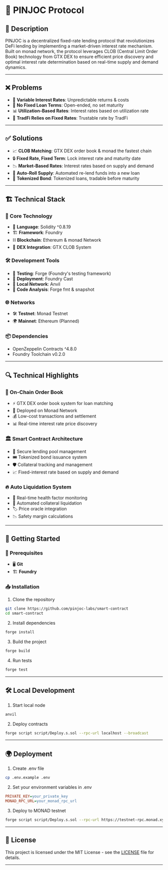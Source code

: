 # 🚀 PINJOC Protocol

## 📜 Description

PINJOC is a decentralized fixed-rate lending protocol that revolutionizes DeFi lending by implementing a market-driven interest rate mechanism. Built on monad network, the protocol leverages CLOB (Central Limit Order Book) technology from GTX DEX to ensure efficient price discovery and optimal interest rate determination based on real-time supply and demand dynamics.

---

## ❌ Problems

- 🔄 **Variable Interest Rates**: Unpredictable returns & costs
- 📅 **No Fixed Loan Terms**: Open-ended, no set maturity
- 📊 **Utilization-Based Rates**: Interest rates based on utilization rate
- 🏦 **TradFi Relies on Fixed Rates**: Trustable rate by TradFi

---

## ✅ Solutions

- 📈 **CLOB Matching**: GTX DEX order book & monad the fastest chain
- 🔒 **Fixed Rate, Fixed Term**: Lock interest rate and maturity date
- 📉 **Market-Based Rates**: Interest rates based on supply and demand
- 🔄 **Auto-Roll Supply**: Automated re-lend funds into a new loan
- 🎫 **Tokenized Bond**: Tokenized loans, tradable before maturity

---

## 🏗 Technical Stack

### 🔧 Core Technology
- 📝 **Language**: Solidity ^0.8.19
- 🏗 **Framework**: Foundry
- ⛓ **Blockchain**: Ethereum & monad Network
- 💱 **DEX Integration**: GTX CLOB System

### 🛠 Development Tools
- 🧪 **Testing**: Forge (Foundry's testing framework)
- 🚀 **Deployment**: Foundry Cast
- 🔗 **Local Network**: Anvil
- 🧐 **Code Analysis**: Forge fmt & snapshot

### 🌐 Networks
- 🛠 **Testnet**: Monad Testnet
- 🌍 **Mainnet**: Ethereum (Planned)

### 📦 Dependencies
- OpenZeppelin Contracts ^4.8.0
- Foundry Toolchain v0.2.0

---

## 🔍 Technical Highlights

### 📑 On-Chain Order Book
- ⚡ GTX DEX order book system for loan matching
- 🚀 Deployed on Monad Network 
- 💰 Low-cost transactions and settlement
- 📊 Real-time interest rate price discovery

### 🏛 Smart Contract Architecture
- 🏦 Secure lending pool management
- 🎟 Tokenized bond issuance system
- 🛡 Collateral tracking and management
- 📈 Fixed-interest rate based on supply and demand

### 🔥 Auto Liquidation System
- 📡 Real-time health factor monitoring
- 🛑 Automated collateral liquidation
- 🏷 Price oracle integration
- 📉 Safety margin calculations

---

## 🚀 Getting Started

### 📌 Prerequisites
- 🖥 **Git**
- 🏗 **Foundry**

### 📥 Installation

1. Clone the repository
```bash
git clone https://github.com/pinjoc-labs/smart-contract
cd smart-contract
```

2. Install dependencies
```bash
forge install
```

3. Build the project
```bash
forge build
```

4. Run tests
```bash
forge test
```

---

## 🛠 Local Development

1. Start local node
```bash
anvil
```

2. Deploy contracts
```bash
forge script script/Deploy.s.sol --rpc-url localhost --broadcast
```

---

## 🌍 Deployment

1. Create .env file
```bash
cp .env.example .env
```

2. Set your environment variables in .env
```ini
PRIVATE_KEY=your_private_key
MONAD_RPC_URL=your_monad_rpc_url
```

3. Deploy to MONAD testnet
```bash
forge script script/Deploy.s.sol --rpc-url https://testnet-rpc.monad.xyz --broadcast --private-key $PRIVATE_KEY --verify --verifier sourcify --verifier-url https://sourcify-api-monad.blockvision.org
```

---

## 📝 License

This project is licensed under the MIT License - see the [LICENSE](LICENSE) file for details.

---
